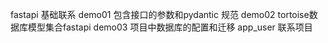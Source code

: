 fastapi 基础联系
demo01 包含接口的参数和pydantic 规范
demo02 tortoise数据库模型集合fastapi
demo03 项目中数据库的配置和迁移
app_user 联系项目
